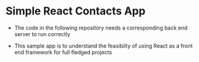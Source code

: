 # Simple React Contacts App

* The code in the following repository needs a corresponding back end server to run correctly

* This sample app is to understand the feasibilty of using React as a front end framework for full fledged projects
